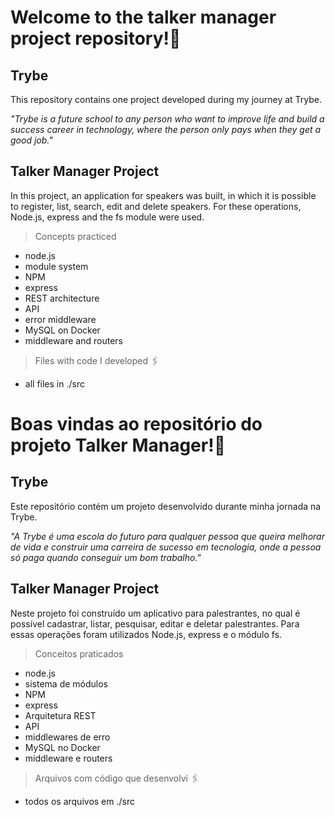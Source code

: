 # Welcome to the talker manager project repository!:rocket:

<h2>Trybe</h2>
This repository contains one project developed during my journey at Trybe.

_"Trybe is a future school to any person who want to improve life and build a success career in technology, where the person only pays when they get a good job."_

<h2>Talker Manager Project</h2>
In this project, an application for speakers was built, in which it is possible to register, list, search, edit and delete speakers. For these operations, Node.js, express and the fs module were used.

> Concepts practiced
- node.js
- module system
- NPM
- express
- REST architecture
- API
- error middleware
- MySQL on Docker
- middleware and routers

> Files with code I developed :paperclips:
- all files in ./src

# Boas vindas ao repositório do projeto Talker Manager!:rocket:

<h2>Trybe</h2>
Este repositório contém um projeto desenvolvido durante minha jornada na Trybe.

_"A Trybe é uma escola do futuro para qualquer pessoa que queira melhorar de vida e construir uma carreira de sucesso em tecnologia, onde a pessoa só paga quando conseguir um bom trabalho."_

<h2>Talker Manager Project</h2>

Neste projeto foi construído um aplicativo para palestrantes, no qual é possível cadastrar, listar, pesquisar, editar e deletar palestrantes. Para essas operações foram utilizados Node.js, express e o módulo fs.

> Conceitos praticados
- node.js
- sistema de módulos
- NPM
- express
- Arquitetura REST
- API
- middlewares de erro
- MySQL no Docker
- middleware e routers

> Arquivos com código que desenvolvi :paperclips:
- todos os arquivos em ./src

<!-- Olá, Tryber!
Esse é apenas um arquivo inicial para o README do seu projeto no qual você pode customizar e reutilizar todas as vezes que for executar o trybe-publisher.

Para deixá-lo com a sua cara, basta alterar o seguinte arquivo da sua máquina: ~/.student-repo-publisher/custom/_NEW_README.md

É essencial que você preencha esse documento por conta própria, ok?
Não deixe de usar nossas dicas de escrita de README de projetos, e deixe sua criatividade brilhar!
:warning: IMPORTANTE: você precisa deixar nítido:
- quais arquivos/pastas foram desenvolvidos por você; 
- quais arquivos/pastas foram desenvolvidos por outra pessoa estudante;
- quais arquivos/pastas foram desenvolvidos pela Trybe.
-->
